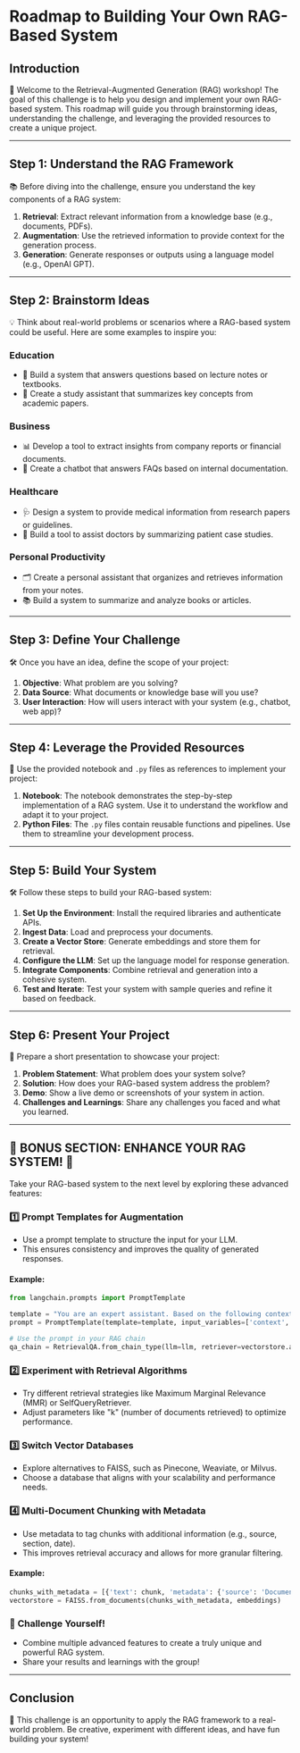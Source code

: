 # **Roadmap to Building Your Own RAG-Based System**

## **Introduction**
🎉 Welcome to the Retrieval-Augmented Generation (RAG) workshop! The goal of this challenge is to help you design and implement your own RAG-based system. This roadmap will guide you through brainstorming ideas, understanding the challenge, and leveraging the provided resources to create a unique project.

---

## **Step 1: Understand the RAG Framework**
📚 Before diving into the challenge, ensure you understand the key components of a RAG system:

1. **Retrieval**: Extract relevant information from a knowledge base (e.g., documents, PDFs).
2. **Augmentation**: Use the retrieved information to provide context for the generation process.
3. **Generation**: Generate responses or outputs using a language model (e.g., OpenAI GPT).

---

## **Step 2: Brainstorm Ideas**
💡 Think about real-world problems or scenarios where a RAG-based system could be useful. Here are some examples to inspire you:

### **Education**
- 📖 Build a system that answers questions based on lecture notes or textbooks.
- 📝 Create a study assistant that summarizes key concepts from academic papers.

### **Business**
- 📊 Develop a tool to extract insights from company reports or financial documents.
- 🤖 Create a chatbot that answers FAQs based on internal documentation.

### **Healthcare**
- 🩺 Design a system to provide medical information from research papers or guidelines.
- 🏥 Build a tool to assist doctors by summarizing patient case studies.

### **Personal Productivity**
- 🗂️ Create a personal assistant that organizes and retrieves information from your notes.
- 📚 Build a system to summarize and analyze books or articles.

---

## **Step 3: Define Your Challenge**
🛠️ Once you have an idea, define the scope of your project:

1. **Objective**: What problem are you solving?
2. **Data Source**: What documents or knowledge base will you use?
3. **User Interaction**: How will users interact with your system (e.g., chatbot, web app)?

---

## **Step 4: Leverage the Provided Resources**
📂 Use the provided notebook and `.py` files as references to implement your project:

1. **Notebook**: The notebook demonstrates the step-by-step implementation of a RAG system. Use it to understand the workflow and adapt it to your project.
2. **Python Files**: The `.py` files contain reusable functions and pipelines. Use them to streamline your development process.

---

## **Step 5: Build Your System**
🛠️ Follow these steps to build your RAG-based system:

1. **Set Up the Environment**: Install the required libraries and authenticate APIs.
2. **Ingest Data**: Load and preprocess your documents.
3. **Create a Vector Store**: Generate embeddings and store them for retrieval.
4. **Configure the LLM**: Set up the language model for response generation.
5. **Integrate Components**: Combine retrieval and generation into a cohesive system.
6. **Test and Iterate**: Test your system with sample queries and refine it based on feedback.

---

## **Step 6: Present Your Project**
🎤 Prepare a short presentation to showcase your project:

1. **Problem Statement**: What problem does your system solve?
2. **Solution**: How does your RAG-based system address the problem?
3. **Demo**: Show a live demo or screenshots of your system in action.
4. **Challenges and Learnings**: Share any challenges you faced and what you learned.

---

## 🎉 **BONUS SECTION: ENHANCE YOUR RAG SYSTEM!** 🎉

Take your RAG-based system to the next level by exploring these advanced features:

### 1️⃣ **Prompt Templates for Augmentation**
- Use a prompt template to structure the input for your LLM.
- This ensures consistency and improves the quality of generated responses.

#### Example:
```python
from langchain.prompts import PromptTemplate

template = "You are an expert assistant. Based on the following context, answer the question accurately and concisely:\n\nContext: {context}\n\nQuestion: {question}\n\nAnswer:"
prompt = PromptTemplate(template=template, input_variables=['context', 'question'])

# Use the prompt in your RAG chain
qa_chain = RetrievalQA.from_chain_type(llm=llm, retriever=vectorstore.as_retriever(), chain_type_kwargs={'prompt': prompt})
```

### 2️⃣ **Experiment with Retrieval Algorithms**
- Try different retrieval strategies like Maximum Marginal Relevance (MMR) or SelfQueryRetriever.
- Adjust parameters like "k" (number of documents retrieved) to optimize performance.

### 3️⃣ **Switch Vector Databases**
- Explore alternatives to FAISS, such as Pinecone, Weaviate, or Milvus.
- Choose a database that aligns with your scalability and performance needs.

### 4️⃣ **Multi-Document Chunking with Metadata**
- Use metadata to tag chunks with additional information (e.g., source, section, date).
- This improves retrieval accuracy and allows for more granular filtering.

#### Example:
```python
chunks_with_metadata = [{'text': chunk, 'metadata': {'source': 'Document A', 'section': 'Introduction'}} for chunk in chunks]
vectorstore = FAISS.from_documents(chunks_with_metadata, embeddings)
```

### 🚀 **Challenge Yourself!**
- Combine multiple advanced features to create a truly unique and powerful RAG system.
- Share your results and learnings with the group!

---

## **Conclusion**
🎯 This challenge is an opportunity to apply the RAG framework to a real-world problem. Be creative, experiment with different ideas, and have fun building your system!